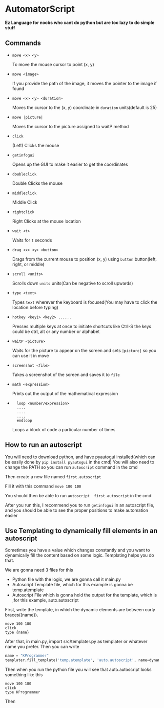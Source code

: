 # AutomatorScript
**Ez Language for noobs who cant do python but are too lazy to do simple stuff**

## Commands

- `move <x> <y>`

  To move the mouse cursor to point (x, y)

- `move <image>`

    If you provide the path of the image, it moves the pointer to the image if found

- `move <x> <y> <duration>`

    Moves the cursor to the (x, y) coordinate in `duration` units(default is 25)

- `move |picture|`

    Moves the cursor to the picture assigned to waitP method

- `click`
  
  (Left) Clicks the mouse
  
- `getinfogui`

  Opens up the GUI to make it easier to get the coordinates
  
- `doubleclick`

  Double Clicks the mouse
  
- `middleclick`

  Middle Click
  
- `rightclick`

  Right Clicks at the mouse location
  
- `wait <t>`

  Waits for `t` seconds
  
- `drag <x> <y> <button>`

  Drags from the current mouse to position (x, y) using `button` button(left, right, or middle)
  
- `scroll <units>`

  Scrolls down `units` units(Can be negative to scroll upwards)
  
- `type <text>`  

  Types `text` wherever the keyboard is focused(You may have to click the location before typing)
  
- `hotkey <key1> <key2> ...... ` 

  Presses multiple keys at once to initiate shortcuts like Ctrl-S the keys could be ctrl, alt or any number or alphabet
  
- `waitP <picture>`

    Waits for the picture to appear on the screen and sets `|picture|` so you can use it in move
- `screenshot <file>`
 
   Takes a screenshot of the screen and saves it to `file`

- `math <expression>`

    Prints out the output of the mathematical expression
- ```
    loop <number/expression>
    ....
    ....
    ....
    endloop
    ```
    Loops a block of code a particular number of times
  
## How to run an autoscript

You will need to download python, and have pyautogui installed(which can be easily done by `pip install pyautogui` in the cmd)
You will also need to change the PATH so you can run `autoscript` command in the cmd

Then create a new file named `first.autoscript`

Fill it with this command 
`move 100 100`

You should then be able to run `autoscript  first.autoscript` in the cmd

After you run this, I recommend you to run `getinfogui` in an autoscript file, and you should be able to see the proper positions to make automation easier
  
## Use Templating to dynamically fill elements in an autoscript

Sometimes you have a value which changes constantly and you want to dynamically fill the content based on some logic. Templating helps you do that. 

We are gonna need 3 files for this

- Python file with the logic, we are gonna call it main.py
- Autoscript Template file, which for this example is gonna be temp.atemplate
- Autoscript File which is gonna hold the output for the template, which is ,for this example, auto.autoscript

First, write the template, in which the dynamic elements are between curly braces({name}).
```
move 100 100
click
type {name}
```

After that, in main.py, import src/templater.py as templater or whatever name you prefer. Then you can write 
```python
name = "KProgrammer"
templater.fill_template('temp.atemplate', 'auto.autoscript', name=dynamic_name)
```

Then when you run the python file you will see that auto.autoscript looks something like this
```
move 100 100
click
type KProgrammer
```

Then 

  
  
